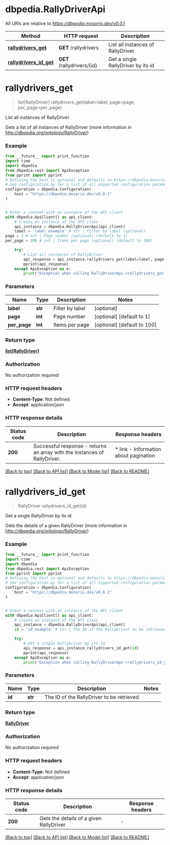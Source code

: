 # dbpedia.RallyDriverApi

All URIs are relative to *https://dbpedia.mosorio.dev/v0.0.1*

Method | HTTP request | Description
------------- | ------------- | -------------
[**rallydrivers_get**](RallyDriverApi.md#rallydrivers_get) | **GET** /rallydrivers | List all instances of RallyDriver
[**rallydrivers_id_get**](RallyDriverApi.md#rallydrivers_id_get) | **GET** /rallydrivers/{id} | Get a single RallyDriver by its id


# **rallydrivers_get**
> list[RallyDriver] rallydrivers_get(label=label, page=page, per_page=per_page)

List all instances of RallyDriver

Gets a list of all instances of RallyDriver (more information in http://dbpedia.org/ontology/RallyDriver)

### Example

```python
from __future__ import print_function
import time
import dbpedia
from dbpedia.rest import ApiException
from pprint import pprint
# Defining the host is optional and defaults to https://dbpedia.mosorio.dev/v0.0.1
# See configuration.py for a list of all supported configuration parameters.
configuration = dbpedia.Configuration(
    host = "https://dbpedia.mosorio.dev/v0.0.1"
)


# Enter a context with an instance of the API client
with dbpedia.ApiClient() as api_client:
    # Create an instance of the API class
    api_instance = dbpedia.RallyDriverApi(api_client)
    label = 'label_example' # str | Filter by label (optional)
page = 1 # int | Page number (optional) (default to 1)
per_page = 100 # int | Items per page (optional) (default to 100)

    try:
        # List all instances of RallyDriver
        api_response = api_instance.rallydrivers_get(label=label, page=page, per_page=per_page)
        pprint(api_response)
    except ApiException as e:
        print("Exception when calling RallyDriverApi->rallydrivers_get: %s\n" % e)
```

### Parameters

Name | Type | Description  | Notes
------------- | ------------- | ------------- | -------------
 **label** | **str**| Filter by label | [optional] 
 **page** | **int**| Page number | [optional] [default to 1]
 **per_page** | **int**| Items per page | [optional] [default to 100]

### Return type

[**list[RallyDriver]**](RallyDriver.md)

### Authorization

No authorization required

### HTTP request headers

 - **Content-Type**: Not defined
 - **Accept**: application/json

### HTTP response details
| Status code | Description | Response headers |
|-------------|-------------|------------------|
**200** | Successful response - returns an array with the instances of RallyDriver. |  * link - Information about pagination <br>  |

[[Back to top]](#) [[Back to API list]](../README.md#documentation-for-api-endpoints) [[Back to Model list]](../README.md#documentation-for-models) [[Back to README]](../README.md)

# **rallydrivers_id_get**
> RallyDriver rallydrivers_id_get(id)

Get a single RallyDriver by its id

Gets the details of a given RallyDriver (more information in http://dbpedia.org/ontology/RallyDriver)

### Example

```python
from __future__ import print_function
import time
import dbpedia
from dbpedia.rest import ApiException
from pprint import pprint
# Defining the host is optional and defaults to https://dbpedia.mosorio.dev/v0.0.1
# See configuration.py for a list of all supported configuration parameters.
configuration = dbpedia.Configuration(
    host = "https://dbpedia.mosorio.dev/v0.0.1"
)


# Enter a context with an instance of the API client
with dbpedia.ApiClient() as api_client:
    # Create an instance of the API class
    api_instance = dbpedia.RallyDriverApi(api_client)
    id = 'id_example' # str | The ID of the RallyDriver to be retrieved

    try:
        # Get a single RallyDriver by its id
        api_response = api_instance.rallydrivers_id_get(id)
        pprint(api_response)
    except ApiException as e:
        print("Exception when calling RallyDriverApi->rallydrivers_id_get: %s\n" % e)
```

### Parameters

Name | Type | Description  | Notes
------------- | ------------- | ------------- | -------------
 **id** | **str**| The ID of the RallyDriver to be retrieved | 

### Return type

[**RallyDriver**](RallyDriver.md)

### Authorization

No authorization required

### HTTP request headers

 - **Content-Type**: Not defined
 - **Accept**: application/json

### HTTP response details
| Status code | Description | Response headers |
|-------------|-------------|------------------|
**200** | Gets the details of a given RallyDriver |  -  |

[[Back to top]](#) [[Back to API list]](../README.md#documentation-for-api-endpoints) [[Back to Model list]](../README.md#documentation-for-models) [[Back to README]](../README.md)

